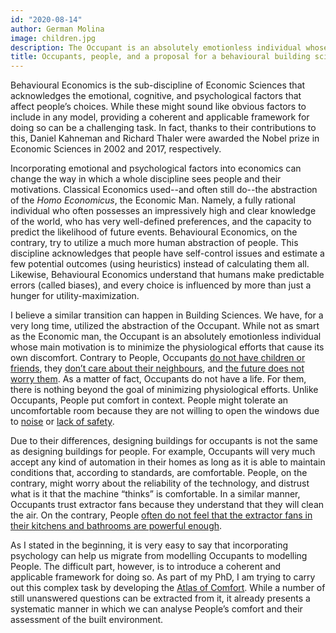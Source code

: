 ```yaml
---
id: "2020-08-14"
author: German Molina
image: children.jpg
description: The Occupant is an absolutely emotionless individual whose main motivation is to minimize the physiological efforts that cause its own discomfort. It is very different from People.
title: Occupants, people, and a proposal for a behavioural building science
---
```



Behavioural Economics is the sub-discipline of Economic Sciences that 
acknowledges the emotional, cognitive, and psychological factors that affect 
people’s choices. While these might sound like obvious factors to include in 
any model, providing a coherent and applicable framework for doing so can be 
a challenging task. In fact, thanks to their contributions to this, Daniel 
Kahneman and Richard Thaler were awarded the Nobel prize in Economic 
Sciences in 2002 and 2017, respectively.


Incorporating emotional and psychological factors into economics can change 
the way in which a whole discipline sees people and their motivations. 
Classical Economics used--and often still do--the abstraction of the *Homo 
Economicus*, the Economic Man. Namely, a fully rational individual who often 
possesses an impressively high and clear knowledge of the world, who has 
very well-defined preferences, and the capacity to predict the likelihood of 
future events. Behavioural Economics, on the contrary, try to utilize a much 
more human abstraction of people. This discipline acknowledges that people 
have self-control issues and estimate a few potential outcomes (using 
heuristics) instead of calculating them all. Likewise, Behavioural Economics 
understand that humans make predictable errors (called biases), and every 
choice is influenced by more than just a hunger for utility-maximization.



I believe a similar transition can happen in Building Sciences. We have, for 
a very long time, utilized the abstraction of the Occupant. While not as 
smart as the Economic man, the Occupant is an absolutely emotionless 
individual whose main motivation is to minimize the physiological efforts 
that cause its own discomfort. Contrary to People, Occupants 
[do not have children or friends](https://buildingsforpeople.org/atlas.html?code=household_composition), 
they [don’t care about their neighbours](https://buildingsforpeople.org/atlas.html?code=bothering_others&domain=acoustic), 
and [the future does not worry them](https://buildingsforpeople.org/atlas.html?layer=expected_outcomes). 
As a matter of fact, Occupants do not have a life. For them, there is 
nothing beyond the goal of minimizing physiological efforts. Unlike 
Occupants, People put comfort in context. People might tolerate an 
uncomfortable room because they are not willing to open the windows due to 
[noise](https://buildingsforpeople.org/atlas.html?code=thermal_comfort_vs_acoustic_performance&domain=acoustic) 
or [lack of safety](https://buildingsforpeople.org/atlas.html?code=safety&domain=acoustic).


Due to their differences, designing buildings for occupants is not the same 
as designing buildings for people. For example, Occupants will very much 
accept any kind of automation in their homes as long as it is able to 
maintain conditions that, according to standards, are comfortable. People, 
on the contrary, might worry about the reliability of the technology, and 
distrust what is it that the machine “thinks” is comfortable. In a similar 
manner, Occupants trust extractor fans because they understand that they 
will clean the air. On the contrary, People [often do not feel that the extractor fans in their kitchens and bathrooms are powerful enough](https://buildingsforpeople.org/atlas.html?code=effective_and_simple_systems&domain=air_quality).


As I stated in the beginning, it is very easy to say that incorporating 
psychology can help us migrate from modelling Occupants to modelling People. 
The difficult part, however, is to introduce a coherent and applicable 
framework for doing so. As part of my PhD, I am trying to carry out this 
complex task by developing the 
[Atlas of Comfort](https://buildingsforpeople.org/atlas.html). While a 
number of still unanswered questions can be extracted from it, it already 
presents a systematic manner in which we can analyse People’s comfort and 
their assessment of the built environment. 



